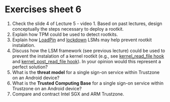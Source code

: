 # Exercises sheet 6

1. Check the slide 4 of Lecture 5 - video 1. Based on past lectures, design conceptually the steps necessary to deploy a rootkit.
2. Explain how TPM could be used to detect rootkits.
3. Explain how [LoadPin](https://www.kernel.org/doc/html/latest/admin-guide/LSM/LoadPin.html) and [lockdown](https://thenewstack.io/linux-kernel-finally-gets-its-lockdown/) LSMs may help prevent rootkit instalation.
4. Discuss how the LSM framework (see previous lecture) could be used to prevent the instalation of a kernel rootkit (e.g., see [kernel_read_file hook](https://github.com/torvalds/linux/blob/master/include/linux/lsm_hooks.h#L639) and [kernel_post_read_file hook](https://elixir.bootlin.com/linux/latest/source/include/linux/lsm_hooks.h#L645)). In your opinion would this represent a perfect solution?
5. What is the **threat model** for a single sign-on service within Trustzone on an Android device?
6. What is the **Trusted Computing Base** for a single sign-on service within Trustzone on an Android device?
7. Compare and contract Intel SGX and ARM Trustzone.
